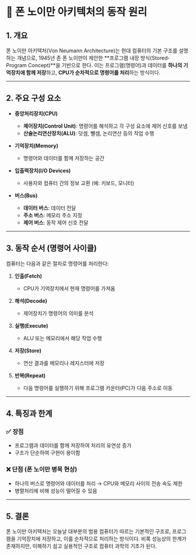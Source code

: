# 📘 폰 노이만 아키텍처의 동작 원리

## 1. 개요

폰 노이만 아키텍처(Von Neumann Architecture)는 현대 컴퓨터의 기본 구조를 설명하는 개념으로, 1945년 존 폰 노이만이 제안한 **프로그램 내장 방식(Stored-Program Concept)**을 기반으로 한다. 이는 프로그램(명령어)과 데이터를 **하나의 기억장치에 함께 저장**하고, **CPU가 순차적으로 명령어를 처리**하는 방식이다.

---

## 2. 주요 구성 요소

- **중앙처리장치(CPU)**
  - **제어장치(Control Unit)**: 명령어를 해석하고 각 구성 요소에 제어 신호를 보냄
  - **산술논리연산장치(ALU)**: 덧셈, 뺄셈, 논리연산 등의 작업 수행

- **기억장치(Memory)**  
  - 명령어와 데이터를 함께 저장하는 공간

- **입출력장치(I/O Devices)**  
  - 사용자와 컴퓨터 간의 정보 교환 (예: 키보드, 모니터)

- **버스(Bus)**
  - **데이터 버스**: 데이터 전달
  - **주소 버스**: 메모리 주소 지정
  - **제어 버스**: 동작 제어 신호 전달

---

## 3. 동작 순서 (명령어 사이클)

컴퓨터는 다음과 같은 절차로 명령어를 처리한다:

1. **인출(Fetch)**  
   - CPU가 기억장치에서 현재 명령어를 가져옴

2. **해석(Decode)**  
   - 제어장치가 명령어의 의미를 분석

3. **실행(Execute)**  
   - ALU 또는 메모리에서 해당 작업 수행

4. **저장(Store)**  
   - 연산 결과를 메모리나 레지스터에 저장

5. **반복(Repeat)**  
   - 다음 명령어를 실행하기 위해 프로그램 카운터(PC)가 다음 주소로 이동

---

## 4. 특징과 한계

### ✅ 장점
- 프로그램과 데이터를 함께 저장하여 처리의 유연성 증가
- 구조가 단순하여 구현이 용이함

### ❌ 단점 (폰 노이만 병목 현상)
- 하나의 버스로 명령어와 데이터를 처리 → CPU와 메모리 사이의 전송 속도 제한
- 병렬처리에 비해 성능이 떨어질 수 있음

---

## 5. 결론

폰 노이만 아키텍처는 오늘날 대부분의 범용 컴퓨터가 따르는 기본적인 구조로, 프로그램을 기억장치에 저장하고, 이를 순차적으로 처리하는 방식이다. 비록 성능상의 한계가 존재하지만, 이해하기 쉽고 실용적인 구조로 컴퓨터 과학의 기초가 된다.

